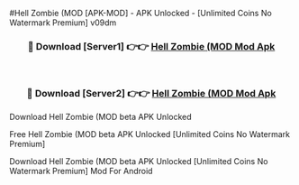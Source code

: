 #Hell Zombie (MOD [APK-MOD] - APK Unlocked - [Unlimited Coins No Watermark Premium] v09dm



<div align="center">

<h3>🔴 Download [Server1] 👉👉 <a href="https://momento.my/?title=Hell_Zombie_(MOD">Hell Zombie (MOD Mod Apk</a></h3><br>

<h3>🔴 Download [Server2] 👉👉 <a href="https://momento.my/?title=Hell_Zombie_(MOD">Hell Zombie (MOD Mod Apk</a></h3>
</div>



Download Hell Zombie (MOD beta APK Unlocked

Free Hell Zombie (MOD beta APK Unlocked [Unlimited Coins No Watermark Premium]

Download Hell Zombie (MOD beta APK Unlocked [Unlimited Coins No Watermark Premium] Mod For Android
